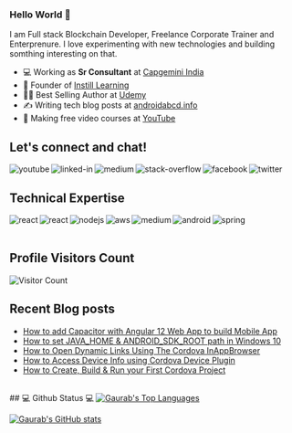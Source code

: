 ### Hello World 👋
I am Full stack Blockchain Developer, Freelance Corporate Trainer and Enterprenure. I love experimenting with new technologies and building somthing interesting on that.
- 💻 Working as **Sr Consultant** at [Capgemini India](https://www.capgemini.com/in-en/)
- 🌱 Founder of [Instill Learning](http://courses.instilllearning.dev/)
- 👨‍💻 Best Selling Author at [Udemy](https://www.udemy.com/user/gaurab-kumar-2/)
- ✍️ Writing tech blog posts at [androidabcd.info](https://androidabcd.info)
- 🔭 Making free video courses at [YouTube](https://www.youtube.com/instilllearning?sub_confirmation=1) 

## Let's connect and chat!

[<img align="left" alt="youtube" src="https://img.shields.io/badge/youtube-%230077B5.svg?&style=for-the-badge&logo=youtube&logoColor=white" />](https://www.youtube.com/instilllearning?sub_confirmation=1)
[<img align="left" alt="linked-in" src="https://img.shields.io/badge/linkedin-%230077B5.svg?&style=for-the-badge&logo=linkedin&logoColor=white" />](https://www.linkedin.com/in/progaurab)
[<img align="left" alt="medium" src="https://img.shields.io/badge/medium-%2312100E.svg?&style=for-the-badge&logo=medium&logoColor=white" />](https://medium.com/@progaurab)
[<img align="left" alt="stack-overflow" src="https://img.shields.io/badge/stack%20overflow-FE7A16?logo=stack-overflow&logoColor=white&style=for-the-badge" />](https://stackoverflow.com/users/4188585/gaurab-kumar)
[<img align="left" alt="facebook" src="https://img.shields.io/badge/facebook-%231877F2.svg?&style=for-the-badge&logo=facebook&logoColor=white" />](https://www.facebook.com/learnWithGaurab)
[<img align="left" alt="twitter" src="https://img.shields.io/badge/twitter-%231DA1F2.svg?&style=for-the-badge&logo=twitter&logoColor=white" />](https://twitter.com/progaurab)
<br/>


## Technical Expertise

[<img align="left" alt="react" src="https://img.shields.io/badge/react%20-%2320232a.svg?&style=for-the-badge&logo=react&logoColor=%2361DAFB" />](https://androidabcd.info/category/react/)
[<img align="left" alt="react" src="https://img.shields.io/badge/react%20-%2320232a.svg?&style=for-the-badge&logo=react&logoColor=%2361DAFB" />](https://androidabcd.info/category/react/)
[<img align="left" alt="nodejs" src="https://img.shields.io/badge/node.js%20-%2343853D.svg?&style=for-the-badge&logo=node.js&logoColor=white" />](https://androidabcd.info/category/nodejs/)
<img align="left" alt="aws" src="https://img.shields.io/badge/Amazon%20AWS-%23232F3E?logo=amazon-aws&logoColor=white&style=for-the-badge" />
<img align="left" alt="medium" src="https://img.shields.io/badge/postgres-%23316192.svg?&style=for-the-badge&logo=postgresql&logoColor=white" />
[<img align="left" alt="android" src="https://img.shields.io/badge/Android-3DDC84?logo=android&logoColor=white&style=for-the-badge" />](https://androidabcd.info/category/android/)
<img align="left" alt="spring" src="https://img.shields.io/badge/spring%20-%236DB33F.svg?&style=for-the-badge&logo=spring&logoColor=white" />
<br>
<br>
## Profile Visitors Count
![Visitor Count](https://profile-counter.glitch.me/progaurab/count.svg)


## Recent Blog posts
<!-- BLOG-POST-LIST:START -->
- [How to add Capacitor with Angular 12 Web App to build Mobile App](https://androidabcd.info/capacitor-with-angular12-web-app/?utm_source=rss&utm_medium=rss&utm_campaign=capacitor-with-angular12-web-app)
- [How to set JAVA_HOME & ANDROID_SDK_ROOT path in Windows 10](https://androidabcd.info/how-to-set-java_home-in-windows-10/?utm_source=rss&utm_medium=rss&utm_campaign=how-to-set-java_home-in-windows-10)
- [How to Open Dynamic Links Using The Cordova InAppBrowser](https://androidabcd.info/cordova-inappbrowser/?utm_source=rss&utm_medium=rss&utm_campaign=cordova-inappbrowser)
- [How to Access Device Info using Cordova Device Plugin](https://androidabcd.info/how-to-access-device-information-in-cordova/?utm_source=rss&utm_medium=rss&utm_campaign=how-to-access-device-information-in-cordova)
- [How to Create, Build & Run your First Cordova Project](https://androidabcd.info/create-your-first-cordova-project/?utm_source=rss&utm_medium=rss&utm_campaign=create-your-first-cordova-project)
<!-- BLOG-POST-LIST:END -->

<br >
## 💻 Github Status 💻
  <a href="https://github.com/progaurab"><img alt="Gaurab's Top Languages" src="https://github-readme-stats.vercel.app/api/top-langs/?username=progaurab&langs_count=10&layout=compact#" /></a>
  
  [![Gaurab's GitHub stats](https://github-readme-stats.vercel.app/api?username=progaurab)](https://github.com/progaurab/github-readme-stats)

